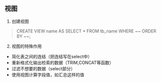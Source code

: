 ## 视图
1. 创建视图
> CREATE VIEW name AS SELECT * FROM tb_name WHERE ~~ ORDER BY ~~;

2. 视图的特殊作用
  - 简化表之间的连结（把连结写在select中）
  - 重新格式化输出检索的数据（TRIM,CONCAT等函数）
  - 过滤不想要的数据（select部分）
  - 使用视图计算字段值，如汇总这样的值
